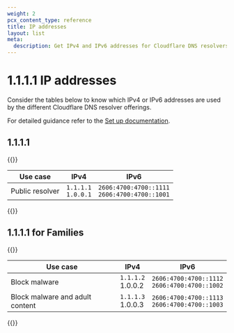 ```yaml
---
weight: 2
pcx_content_type: reference
title: IP addresses
layout: list
meta:
  description: Get IPv4 and IPv6 addresses for Cloudflare DNS resolvers, 1.1.1.1 and 1.1.1.1 for Families.
---
```


# 1.1.1.1 IP addresses

Consider the tables below to know which IPv4 or IPv6 addresses are used by the different Cloudflare DNS resolver offerings.

For detailed guidance refer to the [Set up documentation](/1.1.1.1/setup/).

## 1.1.1.1

{{<table-wrap>}}

|     Use case    |       IPv4      |                    IPv6                   |
| --------------- | --------------- | ----------------------------------------- |
| Public resolver | `1.1.1.1` <br/>`1.0.0.1` | `2606:4700:4700::1111` <br/>`2606:4700:4700::1001` |

{{</table-wrap>}}

## 1.1.1.1 for Families

{{<table-wrap>}}

| Use case                        | IPv4            | IPv6                                      |
|---------------------------------|-----------------|-------------------------------------------|
| Block malware                   | `1.1.1.2` <br/>1.0.0.2 | `2606:4700:4700::1112` <br/>`2606:4700:4700::1002` |
| Block malware and adult content | `1.1.1.3` <br/>1.0.0.3 | `2606:4700:4700::1113` <br/>`2606:4700:4700::1003` |

{{</table-wrap>}}